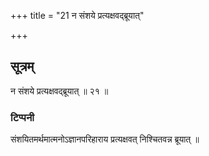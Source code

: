 +++
title = "21 न संशये प्रत्यक्षवद्ब्रूयात्"

+++
## सूत्रम्
न संशये प्रत्यक्षवद्ब्रूयात् ॥ २१ ॥  
### टिप्पनी
संशयितमर्थमात्मनोऽज्ञानपरिहाराय प्रत्यक्षवत् निश्चितवन्न ब्रूयात् ॥  
